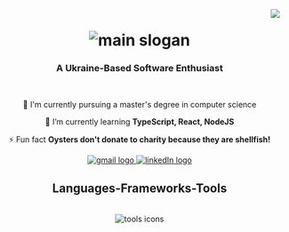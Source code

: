 <img align="right" src="https://visitor-badge.laobi.icu/badge?page_id=AM1007.AM1007" />

<h1 align="center">
    <img alt="main slogan" src="https://readme-typing-svg.herokuapp.com/?font=Ysabeau+SC&weight=500&size=24&duration=8000&pause=5000&color=48E36B&background=FFFFFF00&center=true&vCenter=true&random=false&width=435&lines=+Welcome+to+my+repository;+" />
</h1>

<h3 align="center">A Ukraine-Based Software Enthusiast</h3>

<br/>

<div align="center">
    
🔭 I'm currently pursuing a master's degree in computer science

🌱 I’m currently learning **TypeScript, React, NodeJS**

⚡ Fun fact **Oysters don't donate to charity because they are shellfish!**

</div>

<div align="center"> 
  <a href="mailto:pedro.amdrew.motko@gmail.com">
    <img alt="gmail logo" src="https://img.shields.io/badge/Gmail-333333?style=for-the-badge&logo=gmail&logoColor=red" />
  </a>
  <a href="https://www.linkedin.com/in/motko/" target="_blank">
    <img alt="linkedIn logo" src="https://img.shields.io/badge/LinkedIn-0077B5?style=for-the-badge&logo=linkedin&logoColor=white" target="_blank" />
  </a>
  <!--<a href="https://salesp07.github.io" target="_blank">
     <img src="https://img.shields.io/badge/Portfolio-FF5722?style=for-the-badge&logo=todoist&logoColor=white" target="_blank" /> 
  </a> -->
</div>

<h2 align="center"> Languages-Frameworks-Tools </h2>
<br/>
<div align="center">
    <img alt="tools icons" src="https://skillicons.dev/icons?i=mongodb,express,react,nodejs" />
</div>
